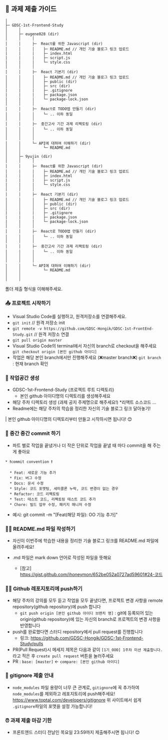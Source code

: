## 📝 과제 제출 가이드
```
│
├─ GDSC-1st-Frontend-Study
│     │
│     ├─ eugene028 (dir)
│     │     │ 
│     │     ├─  React를 위한 Javascript (dir)
│     │     │    ├─ README.md // 개인 기술 블로그 링크 업로드
|     |     |    ├─ index.html
|     |     |    ├─ script.js
|     |     |    └─ style.css
│     │     │
│     │     ├─  React 기본기 (dir)
│     │     │    ├─ README.md // 개인 기술 블로그 링크 업로드
│     │     │    ├─ public (dir)
│     │     │    ├─ src (dir)
|     |     |    ├─ .gitignore
|     |     |    ├─ package.json
|     |     |    └─ package-lock.json
│     │     │
│     │     ├─  React로 TODO앱 만들기 (dir)
│     │     │    └─ .. 이하 동일
│     │     │
│     │     ├─  중간고사 기간 과제 리팩토링 (dir)
│     │     │    └─ .. 이하 동일
│     │     │
│     │     │
│     │     └─ API에 대하여 이해하기 (dir)
│     │          └─ README.md
│     │ 
│     ├─ 9yujin (dir)
│     │     │ 
│     │     ├─  React를 위한 Javascript (dir)
│     │     │    ├─ README.md // 개인 기술 블로그 링크 업로드
|     |     |    ├─ index.html
|     |     |    ├─ script.js
|     |     |    └─ style.css
│     │     │
│     │     ├─  React 기본기 (dir)
│     │     │    ├─ README.md // 개인 기술 블로그 링크 업로드
│     │     │    ├─ public (dir)
│     │     │    ├─ src (dir)
|     |     |    ├─ .gitignore
|     |     |    ├─ package.json
|     |     |    └─ package-lock.json
│     │     │
│     │     ├─  React로 TODO앱 만들기 (dir)
│     │     │    └─ .. 이하 동일
│     │     │
│     │     ├─  중간고사 기간 과제 리팩토링 (dir)
│     │     │    └─ .. 이하 동일
│     │     │
│     │     │
│     │     └─ API에 대하여 이해하기 (dir)
│     │          └─ README.md
│     │ 
│     │ 
```
폴더 제출 형식을 이해해주세요.

### 📤 프로젝트 시작하기
* Visual Studio Code를 실행하고, 원격저장소를 연결해주세요.
* `git init` // 원격 저장소 init
* `git remote -v https://github.com/GDSC-Hongik/GDSC-1st-FrontEnd-Study.git` // 원격 저장소 연결
* `git pull origin master`
* Visual Studio Code의 terminal에서 자신의 branch로 checkout을 해주세요
    `git checkout origin [본인 github 아이디]`
* 작업은 해당 본인 branch에서만 진행해주세요 (❌master branch❌)
   `git branch` : 현재 branch 확인

### 🏡 작업공간 생성
* GDSC-1st-Frontend-Study (프로젝트 루트 디렉토리)
  * 본인 github 아이디명의 디렉토리를 생성해주세요
* 해당 주차 디렉토리 생성 (과제 공지 주제명으로 해주세요!)
  *리액트 소스코드 ...
* Readme에는 해당 주차의 학습을 정리한 자신의 기술 블로그 링크 달아놓기! 

| 본인 github 아이디명의 디렉토리부터 만들고 시작하시면 됩니다! 😊

### 💾 중간 중간 commit 하기
* 파트 별로 작업을 끝냈거나 더 작은 단위로 작업을 끝낼 때 마다 commit을 해 주는 게 좋아요
```
* ❗commit convention ❗️

  * Feat: 새로운 기능 추가
  * Fix: 버그 수정
  * Docs: 문서 수정
  * Style: 코드 포맷팅, 세미콜론 누락, 코드 변경이 없는 경우
  * Refactor: 코드 리펙토링
  * Test: 테스트 코드, 리펙토링 테스트 코드 추가
  * Chore: 빌드 업무 수정, 패키지 매니저 수정
```
* 예시: git commit -m "[Feat(해당 파일): OO 기능 추가]"

### ✍🏻 README.md 파일 작성하기

* 자신이 이번주에 학습한 내용을 정리한 기술 블로그 링크를 README.md 파일에 올려주세요! 

* .md 파일은 mark down 언어로 작성된 파일을 뜻해요
  * [참고] https://gist.github.com/ihoneymon/652be052a0727ad59601#24-코드


### 🙌🏻 Github 레포지토리에 push하기

* 해당 주차의 강의를 모두 듣고 작업을 모두 끝냈다면, 프로젝트 변경 사항을 remote repository(github repository)에 push 합니다
  * ```git push origin [본인 github 아이디 브랜치 명]``` : git에 등록되어 있는 origin(github repository)에 있는 자신의 branch로 프로젝트의 변경 사항을 반영합니다
* push를 완료했다면 스터디 repository에서 pull request를 진행합니다
  * 링크: https://github.com/GDSC-Hongik/GDSC-1st-Frontend-Study/pulls
* PR(Pull Request)시 메세지 제목은 다음과 같이 ```[1기_OOO] 1주차 미션 제출합니다.``` 라고 적은 후 ```create pull request``` 버튼을 눌러주세요
* PR : ```base: [master]``` <- ```compare: [본인 github 아이디]```

### 🤝 gitignore 제출 안내 
* `node_modules` 파일 용량이 너무 큰 관계로, `gitignore`에 꼭 추가하여 `node_modules`를 제외하고 레포지토리에 push해주세요! 
https://www.toptal.com/developers/gitignore
위 사이트에서 쉽게 `.gitignore`파일의 포맷을 설정 가능합니다!

### ⏰ 과제 제출 마감 기한

* 프론트엔드 스터디 전날인 목요일 23:59까지 제출해주시면 됩니다! 😊
